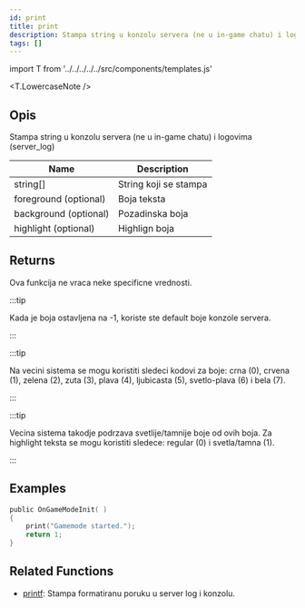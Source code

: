 ```yaml
---
id: print
title: print
description: Stampa string u konzolu servera (ne u in-game chatu) i logovima (server_log.
tags: []
---
```


import T from '../../../../../src/components/templates.js'

<T.LowercaseNote />

## Opis

Stampa string u konzolu servera (ne u in-game chatu) i logovima (server_log)

| Name                  | Description           |
| --------------------- | --------------------- |
| string[]              | String koji se stampa |
| foreground (optional) | Boja teksta           |
| background (optional) | Pozadinska boja       |
| highlight (optional)  | Highlign boja         |

## Returns

Ova funkcija ne vraca neke specificne vrednosti.

:::tip

Kada je boja ostavljena na -1, koriste ste default boje konzole servera.

:::

:::tip

Na vecini sistema se mogu koristiti sledeci kodovi za boje: crna (0), crvena (1), zelena (2), zuta (3), plava (4), ljubicasta (5), svetlo-plava (6) i bela (7).

:::

:::tip

Vecina sistema takodje podrzava svetlije/tamnije boje od ovih boja. Za highlight teksta se mogu koristiti sledece: regular (0) i svetla/tamna (1).

:::

## Examples

```c
public OnGameModeInit( )
{
    print("Gamemode started.");
    return 1;
}
```

## Related Functions

- [printf](printf.md): Stampa formatiranu poruku u server log i konzolu.

